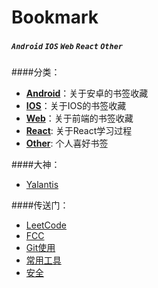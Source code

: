 # Bookmark
 

##### `Android` `IOS` `Web` `React` `Other`


####分类：

* [**Android**](./android/android.md)：关于安卓的书签收藏
* [**IOS**](./ios/ios.md)：关于IOS的书签收藏
* [**Web**](./web/web.md)：关于前端的书签收藏
* [**React**](./react/react.md): 关于React学习过程
* [**Other**](./other/other.md): 个人喜好书签

####大神：

* [Yalantis](https://github.com/Yalantis)

####传送门：

* [LeetCode](https://leetcode.com/)
* [FCC](https://www.freecodecamp.cn)
* [Git使用](./other/usegit.md)
* [常用工具](./other/utils.md)
* [安全](./other/security.md)


